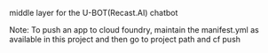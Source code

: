 middle layer for the U-BOT(Recast.AI) chatbot

Note: To push an app to cloud foundry, maintain the manifest.yml as available in this project and then go to project path and cf push